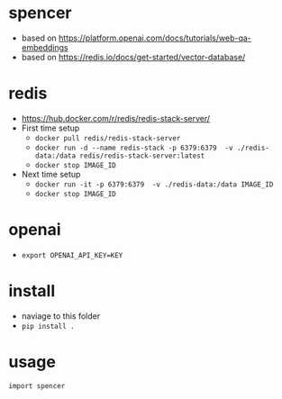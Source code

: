 # spencer
- based on https://platform.openai.com/docs/tutorials/web-qa-embeddings
- based on https://redis.io/docs/get-started/vector-database/

# redis
- https://hub.docker.com/r/redis/redis-stack-server/
- First time setup
    - `docker pull redis/redis-stack-server`
    - `docker run -d --name redis-stack -p 6379:6379  -v ./redis-data:/data redis/redis-stack-server:latest`
    - `docker stop IMAGE_ID`
- Next time setup
    - `docker run -it -p 6379:6379  -v ./redis-data:/data IMAGE_ID`
    - `docker stop IMAGE_ID`

# openai
- `export OPENAI_API_KEY=KEY`

# install
- naviage to this folder
- `pip install .`

# usage
```
import spencer


```